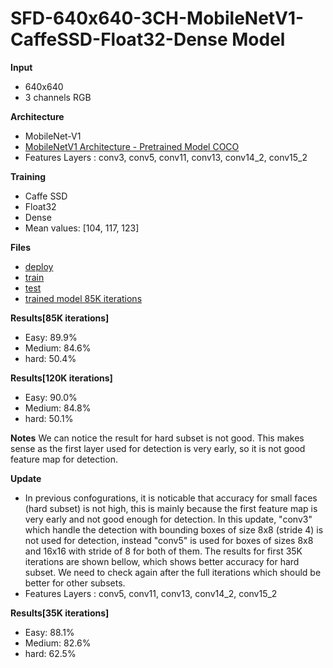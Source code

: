 
# SFD-640x640-3CH-MobileNetV1-CaffeSSD-Float32-Dense Model

__Input__
+ 640x640
+ 3 channels RGB

__Architecture__
+ MobileNet-V1
+ [MobileNetV1 Architecture - Pretrained Model COCO](https://drive.google.com/open?id=0B3gersZ2cHIxVFI1Rjd5aDgwOG8)
+ Features Layers : conv3, conv5, conv11, conv13, conv14_2, conv15_2


__Training__
+ Caffe SSD
+ Float32
+ Dense
+ Mean values: [104, 117, 123]

__Files__
+ [deploy](deploy.prototxt)
+ [train](train.prototxt)
+ [test](test.prototxt)
+ [trained model 85K iterations](https://drive.google.com/open?id=1ROB_Jfjy5PO9V5Xrr72yxqKVWDxNFUkl)

__Results[85K iterations]__
+ Easy: 89.9%
+ Medium: 84.6%
+ hard: 50.4%

__Results[120K iterations]__
+ Easy: 90.0%
+ Medium: 84.8%
+ hard: 50.1%

__Notes__
We can notice the result for hard subset is not good. This makes sense as the first layer used for detection is very early, so it is not good feature map for detection. 

__Update__
+ In previous confogurations, it is noticable that accuracy for small faces (hard subset) is not high, this is mainly because the first feature map is very early and not good enough for detection. In this update, "conv3" which handle the detection with bounding boxes of size 8x8 (stride 4) is not used for detection, instead "conv5" is used for boxes of sizes 8x8 and 16x16 with stride of 8 for both of them. The results for first 35K iterations are shown bellow, which shows better accuracy for hard subset. We need to check again after the full iterations which should be better for other subsets.   
+ Features Layers : conv5, conv11, conv13, conv14_2, conv15_2

__Results[35K iterations]__
+ Easy: 88.1%
+ Medium: 82.6%
+ hard: 62.5%

